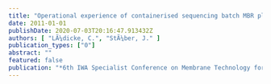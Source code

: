 ```yaml
---
title: "Operational experience of containerised sequencing batch MBR plant for semi-decentralised areas reaching high effluent requirements"
date: 2011-01-01
publishDate: 2020-07-03T20:16:47.913432Z
authors: [ "LÃ¼dicke, C.", "StÃ¼ber, J." ]
publication_types: ["0"]
abstract: ""
featured: false
publication: "*6th IWA Specialist Conference on Membrane Technology for Water and Wastewater Treatment*"
---
```


